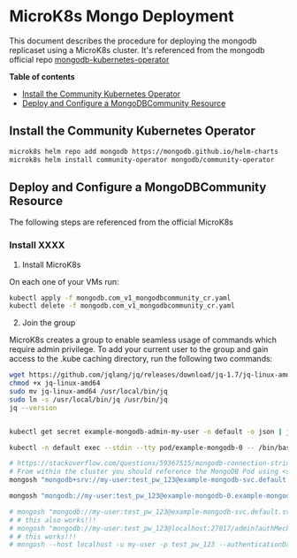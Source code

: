 # MicroK8s Mongo Deployment
This document describes the procedure for deploying the mongodb replicaset using a MicroK8s cluster.
It's referenced from the mongodb official repo [mongodb-kubernetes-operator](https://github.com/mongodb/mongodb-kubernetes-operator/tree/master#documentation)

**Table of contents**

- [Install the Community Kubernetes Operator](#install-the-community-kubernetes-operator)
- [Deploy and Configure a MongoDBCommunity Resource](#deploy-and-configure-a-mongodbcommunity-resource)

## Install the Community Kubernetes Operator

```bash
microk8s helm repo add mongodb https://mongodb.github.io/helm-charts
microk8s helm install community-operator mongodb/community-operator

```

## Deploy and Configure a MongoDBCommunity Resource

The following steps are referenced from the official MicroK8s 

### Install XXXX

1. Install MicroK8s

On each one of your VMs run:
```bash
kubectl apply -f mongodb.com_v1_mongodbcommunity_cr.yaml
kubectl delete -f mongodb.com_v1_mongodbcommunity_cr.yaml
```

2. Join the group

MicroK8s creates a group to enable seamless usage of commands which require admin privilege. To add your current user to the group and gain access to the .kube caching directory, run the following two commands:

```bash
wget https://github.com/jqlang/jq/releases/download/jq-1.7/jq-linux-amd64
chmod +x jq-linux-amd64
sudo mv jq-linux-amd64 /usr/local/bin/jq
sudo ln -s /usr/local/bin/jq /usr/bin/jq
jq --version


kubectl get secret example-mongodb-admin-my-user -n default -o json | jq -r '.data | with_entries(.value |= @base64d)'

kubectl -n default exec --stdin --tty pod/example-mongodb-0 -- /bin/bash

# https://stackoverflow.com/questions/59367515/mongodb-connection-string-uri-not-working-in-the-kubernetes
# From within the cluster you should reference the MongoDB Pod using <service-name>.<namespace-name>.svc.cluster.local.
mongosh "mongodb+srv://my-user:test_pw_123@example-mongodb-svc.default.svc.cluster.local/admin?replicaSet=example-mongodb&ssl=false"

mongosh "mongodb://my-user:test_pw_123@example-mongodb-0.example-mongodb-svc.default.svc.cluster.local:27017,example-mongodb-1.example-mongodb-svc.default.svc.cluster.local:27017,example-mongodb-2.example-mongodb-svc.default.svc.cluster.local:27017/admin?replicaSet=example-mongodb&ssl=false"

# mongosh "mongodb://my-user:test_pw_123@example-mongodb-svc.default.svc.cluster.local/admin"
# # this also works!!!
# mongosh "mongodb://my-user:test_pw_123@localhost:27017/admin?authMechanism=SCRAM-SHA-256"
# # this works!!!
# mongosh --host localhost -u my-user -p test_pw_123 --authenticationDatabase admin
```
